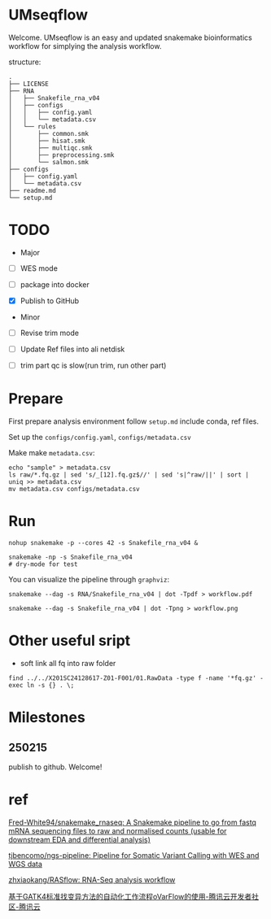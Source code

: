 # UMseqflow

Welcome. UMseqflow is an easy and updated snakemake bioinformatics workflow for simplying the analysis workflow.



structure:

```
.
├── LICENSE
├── RNA
│   ├── Snakefile_rna_v04
│   ├── configs
│   │   ├── config.yaml
│   │   └── metadata.csv
│   └── rules
│       ├── common.smk
│       ├── hisat.smk
│       ├── multiqc.smk
│       ├── preprocessing.smk
│       └── salmon.smk
├── configs
│   ├── config.yaml
│   └── metadata.csv
├── readme.md
└── setup.md
```



# TODO

- Major

- [ ] WES mode
- [ ] package into docker
- [x]  Publish to GitHub



- Minor

- [ ] Revise trim mode
- [ ] Update Ref files into ali netdisk
- [ ] trim part qc is slow(run trim, run other part)



# Prepare

First prepare analysis environment follow `setup.md` include conda, ref files.



Set up the `configs/config.yaml`, `configs/metadata.csv`



Make make `metadata.csv`: 

```
echo "sample" > metadata.csv
ls raw/*.fq.gz | sed 's/_[12].fq.gz$//' | sed 's|^raw/||' | sort | uniq >> metadata.csv
mv metadata.csv configs/metadata.csv
```



# Run

```
nohup snakemake -p --cores 42 -s Snakefile_rna_v04 &

snakemake -np -s Snakefile_rna_v04
# dry-mode for test
```



You can visualize the pipeline through `graphviz`:

```
snakemake --dag -s RNA/Snakefile_rna_v04 | dot -Tpdf > workflow.pdf

snakemake --dag -s Snakefile_rna_v04 | dot -Tpng > workflow.png
```





# Other useful sript

- soft link all fq into raw folder

```
find ../../X201SC24128617-Z01-F001/01.RawData -type f -name '*fq.gz' -exec ln -s {} . \;
```



# Milestones

## 250215

publish to github. Welcome!



# ref

[Fred-White94/snakemake_rnaseq: A Snakemake pipeline to go from fastq mRNA sequencing files to raw and normalised counts (usable for downstream EDA and differential analysis)](https://github.com/Fred-White94/snakemake_rnaseq)

[tjbencomo/ngs-pipeline: Pipeline for Somatic Variant Calling with WES and WGS data](https://github.com/tjbencomo/ngs-pipeline)

[zhxiaokang/RASflow: RNA-Seq analysis workflow](https://github.com/zhxiaokang/RASflow)

[基于GATK4标准找变异方法的自动化工作流程oVarFlow的使用-腾讯云开发者社区-腾讯云](https://cloud.tencent.com/developer/article/2032022)
